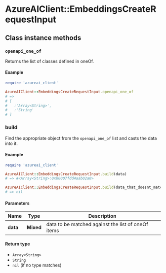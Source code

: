 # AzureAIClient::EmbeddingsCreateRequestInput

## Class instance methods

### `openapi_one_of`

Returns the list of classes defined in oneOf.

#### Example

```ruby
require 'azureai_client'

AzureAIClient::EmbeddingsCreateRequestInput.openapi_one_of
# =>
# [
#   :'Array<String>',
#   :'String'
# ]
```

### build

Find the appropriate object from the `openapi_one_of` list and casts the data into it.

#### Example

```ruby
require 'azureai_client'

AzureAIClient::EmbeddingsCreateRequestInput.build(data)
# => #<Array<String>:0x00007fdd4aab02a0>

AzureAIClient::EmbeddingsCreateRequestInput.build(data_that_doesnt_match)
# => nil
```

#### Parameters

| Name | Type | Description |
| ---- | ---- | ----------- |
| **data** | **Mixed** | data to be matched against the list of oneOf items |

#### Return type

- `Array<String>`
- `String`
- `nil` (if no type matches)

